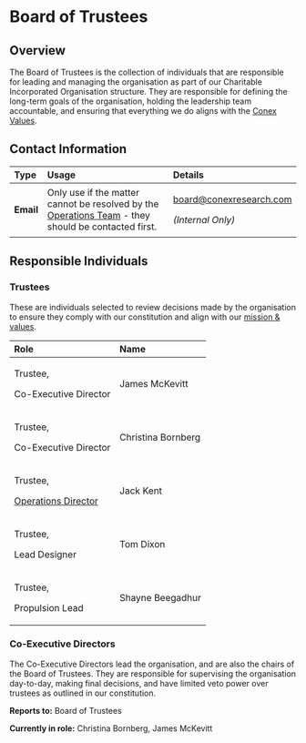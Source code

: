 # Board of Trustees

## Overview

The Board of Trustees is the collection of individuals that are responsible for leading and managing the organisation as part of our Charitable Incorporated Organisation structure. They are responsible for defining the long-term goals of the organisation, holding the leadership team accountable, and ensuring that everything we do aligns with the [Conex Values](../mission-and-values.md).



## Contact Information

<table>
  <thead>
    <tr>
      <th style="text-align:left">Type</th>
      <th style="text-align:left">Usage</th>
      <th style="text-align:left">Details</th>
    </tr>
  </thead>
  <tbody>
    <tr>
      <td style="text-align:left"><b>Email</b>
      </td>
      <td style="text-align:left">Only use if the matter cannot be resolved by the <a href="operations-team.md">Operations Team</a> -
        they should be contacted first.</td>
      <td style="text-align:left">
        <p><a href="mailto:board@conexresearch.com">board@conexresearch.com</a>
        </p>
        <p><em>(Internal Only)</em>
        </p>
      </td>
    </tr>
  </tbody>
</table>

## Responsible Individuals

### Trustees

These are individuals selected to review decisions made by the organisation to ensure they comply with our constitution and align with our [mission & values](../mission-and-values.md).

<table>
  <thead>
    <tr>
      <th style="text-align:left">Role</th>
      <th style="text-align:left">Name</th>
    </tr>
  </thead>
  <tbody>
    <tr>
      <td style="text-align:left">
        <p>Trustee,</p>
        <p>Co-Executive Director</p>
      </td>
      <td style="text-align:left">James McKevitt</td>
    </tr>
    <tr>
      <td style="text-align:left">
        <p>Trustee,</p>
        <p>Co-Executive Director</p>
      </td>
      <td style="text-align:left">Christina Bornberg</td>
    </tr>
    <tr>
      <td style="text-align:left">
        <p>Trustee,</p>
        <p><a href="operations-team.md#operations-director">Operations Director</a>
        </p>
      </td>
      <td style="text-align:left">Jack Kent</td>
    </tr>
    <tr>
      <td style="text-align:left">
        <p>Trustee,</p>
        <p>Lead Designer</p>
      </td>
      <td style="text-align:left">Tom Dixon</td>
    </tr>
    <tr>
      <td style="text-align:left">
        <p>Trustee,</p>
        <p>Propulsion Lead</p>
      </td>
      <td style="text-align:left">Shayne Beegadhur</td>
    </tr>
  </tbody>
</table>

### Co-Executive Directors

The Co-Executive Directors lead the organisation, and are also the chairs of the Board of Trustees. They are responsible for supervising the organisation day-to-day, making final decisions, and have limited veto power over trustees as outlined in our constitution.

**Reports to:** Board of Trustees

**Currently in role:** Christina Bornberg, James McKevitt

